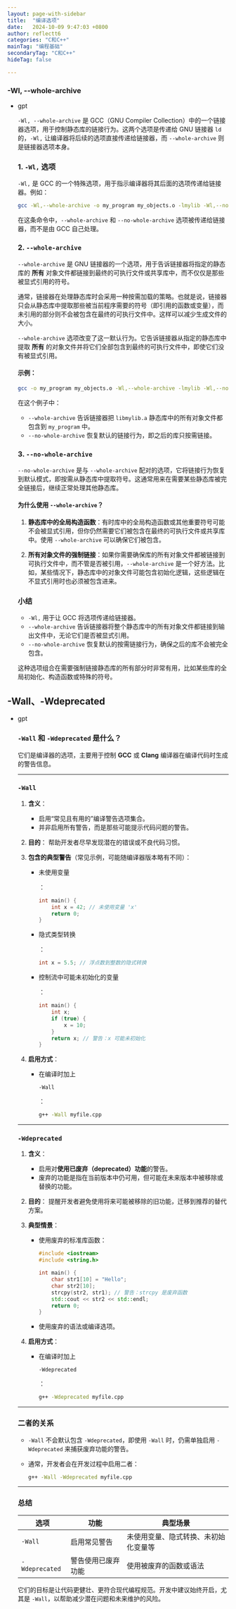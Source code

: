 ```yaml
---
layout: page-with-sidebar
title:  "编译选项"
date:   2024-10-09 9:47:03 +0800
author: reflectt6
categories: "C和C++"
mainTag: "编程基础"
secondaryTag: "C和C++"
hideTag: false

---
```


### -Wl, --whole-archive

- gpt

  `-Wl, --whole-archive` 是 GCC（GNU Compiler Collection）中的一个链接器选项，用于控制静态库的链接行为。这两个选项是传递给 GNU 链接器 `ld` 的，`-Wl,` 让编译器将后续的选项直接传递给链接器，而 `--whole-archive` 则是链接器选项本身。

  ### 1. `-Wl,` 选项
  `-Wl,` 是 GCC 的一个特殊选项，用于指示编译器将其后面的选项传递给链接器。例如：

  ```bash
  gcc -Wl,--whole-archive -o my_program my_objects.o -lmylib -Wl,--no-whole-archive
  ```

  在这条命令中，`--whole-archive` 和 `--no-whole-archive` 选项被传递给链接器，而不是由 GCC 自己处理。

  ### 2. `--whole-archive`
  `--whole-archive` 是 GNU 链接器的一个选项，用于告诉链接器将指定的静态库的 **所有** 对象文件都链接到最终的可执行文件或共享库中，而不仅仅是那些被显式引用的符号。

  通常，链接器在处理静态库时会采用一种按需加载的策略。也就是说，链接器只会从静态库中提取那些被当前程序需要的符号（即引用的函数或变量），而未引用的部分则不会被包含在最终的可执行文件中。这样可以减少生成文件的大小。

  `--whole-archive` 选项改变了这一默认行为。它告诉链接器从指定的静态库中提取 **所有** 的对象文件并将它们全部包含到最终的可执行文件中，即使它们没有被显式引用。

  #### 示例：
  ```bash
  gcc -o my_program my_objects.o -Wl,--whole-archive -lmylib -Wl,--no-whole-archive
  ```

  在这个例子中：
  - `--whole-archive` 告诉链接器把 `libmylib.a` 静态库中的所有对象文件都包含到 `my_program` 中。
  - `--no-whole-archive` 恢复默认的链接行为，即之后的库只按需链接。

  ### 3. `--no-whole-archive`
  `--no-whole-archive` 是与 `--whole-archive` 配对的选项，它将链接行为恢复到默认模式，即按需从静态库中提取符号。这通常用来在需要某些静态库被完全链接后，继续正常处理其他静态库。

  #### 为什么使用 `--whole-archive`？
  1. **静态库中的全局构造函数**：有时库中的全局构造函数或其他重要符号可能不会被显式引用，但你仍然需要它们被包含在最终的可执行文件或共享库中。使用 `--whole-archive` 可以确保它们被包含。
     
  2. **所有对象文件的强制链接**：如果你需要确保库的所有对象文件都被链接到可执行文件中，而不管是否被引用，`--whole-archive` 是一个好方法。比如，某些情况下，静态库中的对象文件可能包含初始化逻辑，这些逻辑在不显式引用时也必须被包含进来。

  ### 小结
  - `-Wl,` 用于让 GCC 将选项传递给链接器。
  - `--whole-archive` 告诉链接器将整个静态库中的所有对象文件都链接到输出文件中，无论它们是否被显式引用。
  - `--no-whole-archive` 恢复默认的按需链接行为，确保之后的库不会被完全包含。

  这种选项组合在需要强制链接静态库的所有部分时非常有用，比如某些库的全局初始化、构造函数或特殊的符号。



## -Wall、-Wdeprecated

- gpt

  ### **`-Wall` 和 `-Wdeprecated` 是什么？**

  它们是编译器的选项，主要用于控制 **GCC** 或 **Clang** 编译器在编译代码时生成的警告信息。

  ------

  ### **`-Wall`**

  1. **含义**：

     - 启用“常见且有用的”编译警告选项集合。
     - 并非启用所有警告，而是那些可能提示代码问题的警告。

  2. **目的**：
      帮助开发者尽早发现潜在的错误或不良代码习惯。

  3. **包含的典型警告**（常见示例，可能随编译器版本略有不同）：

     - 未使用变量

       ：

       ```cpp
       int main() {
           int x = 42; // 未使用变量 'x'
           return 0;
       }
       ```

     - 隐式类型转换

       ：

       ```cpp
       int x = 5.5; // 浮点数到整数的隐式转换
       ```

     - 控制流中可能未初始化的变量

       ：

       ```cpp
       int main() {
           int x;
           if (true) {
               x = 10;
           }
           return x; // 警告：x 可能未初始化
       }
       ```

  4. **启用方式**：

     - 在编译时加上 

       ```
       -Wall
       ```

       ：

       ```bash
       g++ -Wall myfile.cpp
       ```

  ------

  ### **`-Wdeprecated`**

  1. **含义**：

     - 启用对**使用已废弃（deprecated）功能**的警告。
     - 废弃的功能是指在当前版本中仍可用，但可能在未来版本中被移除或替换的功能。

  2. **目的**：
      提醒开发者避免使用将来可能被移除的旧功能，迁移到推荐的替代方案。

  3. **典型情景**：

     - 使用废弃的标准库函数：

       ```cpp
       #include <iostream>
       #include <string.h>
       
       int main() {
           char str1[10] = "Hello";
           char str2[10];
           strcpy(str2, str1); // 警告：strcpy 是废弃函数
           std::cout << str2 << std::endl;
           return 0;
       }
       ```

     - 使用废弃的语法或编译选项。

  4. **启用方式**：

     - 在编译时加上 

       ```
       -Wdeprecated
       ```

       ：

       ```bash
       g++ -Wdeprecated myfile.cpp
       ```

  ------

  ### **二者的关系**

  - `-Wall` 不会默认包含 `-Wdeprecated`，即使用 `-Wall` 时，仍需单独启用 `-Wdeprecated` 来捕获废弃功能的警告。

  - 通常，开发者会在开发过程中启用二者：

    ```bash
    g++ -Wall -Wdeprecated myfile.cpp
    ```

  ------

  ### **总结**

  | 选项           | 功能               | 典型场景                             |
  | -------------- | ------------------ | ------------------------------------ |
  | `-Wall`        | 启用常见警告       | 未使用变量、隐式转换、未初始化变量等 |
  | `-Wdeprecated` | 警告使用已废弃功能 | 使用被废弃的函数或语法               |

  它们的目标是让代码更健壮、更符合现代编程规范。开发中建议始终开启，尤其是 `-Wall`，以帮助减少潜在问题和未来维护的风险。
